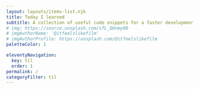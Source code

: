 ```yaml
---
layout: layouts/items-list.njk
title: Today I learned
subtitle: A collection of useful code snippets for a faster development.<br>Reading time &lt; 5 mins
# img: https://source.unsplash.com/sfL_QOnmy00
# imgAuthorName: '@itfeelslikefilm'
# imgAuthorProfile: https://unsplash.com/@itfeelslikefilm
paletteColor: 1

eleventyNavigation:
  key: til
  order: 1
permalink: /
categoryFilter: til
---
```

